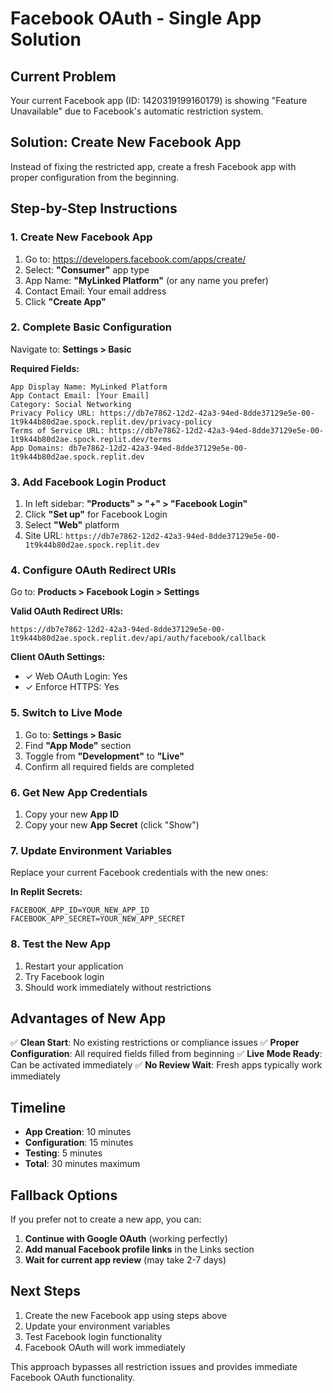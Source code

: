 # Facebook OAuth - Single App Solution

## Current Problem
Your current Facebook app (ID: 1420319199160179) is showing "Feature Unavailable" due to Facebook's automatic restriction system.

## Solution: Create New Facebook App
Instead of fixing the restricted app, create a fresh Facebook app with proper configuration from the beginning.

## Step-by-Step Instructions

### 1. Create New Facebook App
1. Go to: https://developers.facebook.com/apps/create/
2. Select: **"Consumer"** app type
3. App Name: **"MyLinked Platform"** (or any name you prefer)
4. Contact Email: Your email address
5. Click **"Create App"**

### 2. Complete Basic Configuration
Navigate to: **Settings > Basic**

**Required Fields:**
```
App Display Name: MyLinked Platform
App Contact Email: [Your Email]
Category: Social Networking
Privacy Policy URL: https://db7e7862-12d2-42a3-94ed-8dde37129e5e-00-1t9k44b80d2ae.spock.replit.dev/privacy-policy
Terms of Service URL: https://db7e7862-12d2-42a3-94ed-8dde37129e5e-00-1t9k44b80d2ae.spock.replit.dev/terms
App Domains: db7e7862-12d2-42a3-94ed-8dde37129e5e-00-1t9k44b80d2ae.spock.replit.dev
```

### 3. Add Facebook Login Product
1. In left sidebar: **"Products" > "+" > "Facebook Login"**
2. Click **"Set up"** for Facebook Login
3. Select **"Web"** platform
4. Site URL: `https://db7e7862-12d2-42a3-94ed-8dde37129e5e-00-1t9k44b80d2ae.spock.replit.dev`

### 4. Configure OAuth Redirect URIs
Go to: **Products > Facebook Login > Settings**

**Valid OAuth Redirect URIs:**
```
https://db7e7862-12d2-42a3-94ed-8dde37129e5e-00-1t9k44b80d2ae.spock.replit.dev/api/auth/facebook/callback
```

**Client OAuth Settings:**
- ✓ Web OAuth Login: Yes
- ✓ Enforce HTTPS: Yes

### 5. Switch to Live Mode
1. Go to: **Settings > Basic**
2. Find **"App Mode"** section
3. Toggle from **"Development"** to **"Live"**
4. Confirm all required fields are completed

### 6. Get New App Credentials
1. Copy your new **App ID**
2. Copy your new **App Secret** (click "Show")

### 7. Update Environment Variables
Replace your current Facebook credentials with the new ones:

**In Replit Secrets:**
```
FACEBOOK_APP_ID=YOUR_NEW_APP_ID
FACEBOOK_APP_SECRET=YOUR_NEW_APP_SECRET
```

### 8. Test the New App
1. Restart your application
2. Try Facebook login
3. Should work immediately without restrictions

## Advantages of New App

✅ **Clean Start**: No existing restrictions or compliance issues
✅ **Proper Configuration**: All required fields filled from beginning
✅ **Live Mode Ready**: Can be activated immediately
✅ **No Review Wait**: Fresh apps typically work immediately

## Timeline
- **App Creation**: 10 minutes
- **Configuration**: 15 minutes
- **Testing**: 5 minutes
- **Total**: 30 minutes maximum

## Fallback Options

If you prefer not to create a new app, you can:

1. **Continue with Google OAuth** (working perfectly)
2. **Add manual Facebook profile links** in the Links section
3. **Wait for current app review** (may take 2-7 days)

## Next Steps

1. Create the new Facebook app using steps above
2. Update your environment variables
3. Test Facebook login functionality
4. Facebook OAuth will work immediately

This approach bypasses all restriction issues and provides immediate Facebook OAuth functionality.